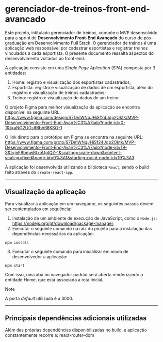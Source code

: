 # gerenciador-de-treinos-front-end-avancado

Este projeto, intitulado gerenciador de treinos, compõe o MVP desenvolvido para a sprint de **Desenvolvimento Front-End Avançado** do curso de pós-graduação em Desenvolvimento Full Stack. O gerenciador de treinos é uma aplicação web responsável por cadastrar esportistas e registrar treinos vinculados a cada esportista. O presente documento ressalta aspectos do desenvolvimento voltados ao front-end.

A aplicação consiste em uma _Single Page Aplication_ (SPA) composta por 3 entidades:
1. Home: registro e visualização dos esportistas cadastrados;
2. Esportista: registro e visualização de dados de um esportista, além do registro e visualização de treinos cadastrados;
3. Treino: registro e visualização de dados de um treino.

O projeto Figma para melhor visualização da aplicação se encontra disponível na seguinte URL:
https://www.figma.com/design/S7DmWNqJHiSf24Jdp2Oktk/MVP-Desenvolvimento-Front-End-Avan%C3%A7ado?node-id=0-1&t=aNG2UGs6Bbh68KSO-1

O link direto para o protótipo em Figma se encontra na seguinte URL:
https://www.figma.com/proto/S7DmWNqJHiSf24Jdp2Oktk/MVP-Desenvolvimento-Front-End-Avan%C3%A7ado?node-id=19-3&t=jnF6bmwBtxoUgtQZ-1&scaling=scale-down&content-scaling=fixed&page-id=0%3A1&starting-point-node-id=19%3A3

A aplicação foi desenvolvida utilizando a bilbioteca `React`, sendo o build feito através do `create-react-app`.

___
## Visualização da aplicação

Para visualizar a aplicação em um navegador, os seguintes passos devem ser contemplados em sequência:

1. Instalação de um ambiente de execução de JavaScript, como o `Node.js`: https://nodejs.org/pt/download/package-manager;
2. Executar o seguinte comando na raiz do projeto para a instalação das dependências necessárias da aplicação:
  ```
  npm install
  ```
3. Executar o seguinte comando para inicializar em modo de desenvolvedor a aplicação:
  ```
  npm start
  ```

Com isso, uma aba no navegador padrão será aberta renderizando a entidade Home, que está associada a rota inicial.
>[!NOTE]
> A porta _default_ utilizada é a 3000.

___
## Principais dependências adicionais utilizadas
Além das próprias dependências disponibilizadas no build, a aplicação constantemente recorre a:
react-router-dom



   
